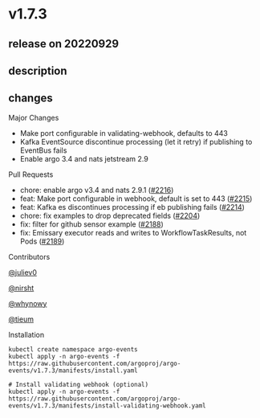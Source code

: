 # v1.7.3

## release on 20220929
## description
## changes
Major Changes

* Make port configurable in validating-webhook, defaults to 443
* Kafka EventSource discontinue processing (let it retry) if publishing to EventBus fails
* Enable argo 3.4 and nats jetstream 2.9

Pull Requests

* chore: enable argo v3.4 and nats 2.9.1 (<a class="issue-link js-issue-link" data-error-text="Failed to load title" data-id="1388557838" data-permission-text="Title is private" data-url="https://github.com/argoproj/argo-events/issues/2216" data-hovercard-type="pull_request" data-hovercard-url="/argoproj/argo-events/pull/2216/hovercard" href="https://github.com/argoproj/argo-events/pull/2216">#2216</a>)
* feat: Make port configurable in webhook, default is set to 443 (<a class="issue-link js-issue-link" data-error-text="Failed to load title" data-id="1387607736" data-permission-text="Title is private" data-url="https://github.com/argoproj/argo-events/issues/2215" data-hovercard-type="pull_request" data-hovercard-url="/argoproj/argo-events/pull/2215/hovercard" href="https://github.com/argoproj/argo-events/pull/2215">#2215</a>)
* feat: Kafka es discontinues processing if eb publishing fails (<a class="issue-link js-issue-link" data-error-text="Failed to load title" data-id="1384927616" data-permission-text="Title is private" data-url="https://github.com/argoproj/argo-events/issues/2214" data-hovercard-type="pull_request" data-hovercard-url="/argoproj/argo-events/pull/2214/hovercard" href="https://github.com/argoproj/argo-events/pull/2214">#2214</a>)
* chore: fix examples to drop deprecated fields (<a class="issue-link js-issue-link" data-error-text="Failed to load title" data-id="1382848686" data-permission-text="Title is private" data-url="https://github.com/argoproj/argo-events/issues/2204" data-hovercard-type="pull_request" data-hovercard-url="/argoproj/argo-events/pull/2204/hovercard" href="https://github.com/argoproj/argo-events/pull/2204">#2204</a>)
* fix: filter for github sensor example (<a class="issue-link js-issue-link" data-error-text="Failed to load title" data-id="1371910222" data-permission-text="Title is private" data-url="https://github.com/argoproj/argo-events/issues/2188" data-hovercard-type="pull_request" data-hovercard-url="/argoproj/argo-events/pull/2188/hovercard" href="https://github.com/argoproj/argo-events/pull/2188">#2188</a>)
* fix: Emissary executor reads and writes to WorkflowTaskResults, not Pods (<a class="issue-link js-issue-link" data-error-text="Failed to load title" data-id="1372024745" data-permission-text="Title is private" data-url="https://github.com/argoproj/argo-events/issues/2189" data-hovercard-type="pull_request" data-hovercard-url="/argoproj/argo-events/pull/2189/hovercard" href="https://github.com/argoproj/argo-events/pull/2189">#2189</a>)

Contributors

<a class="user-mention notranslate" data-hovercard-type="user" data-hovercard-url="/users/juliev0/hovercard" data-octo-click="hovercard-link-click" data-octo-dimensions="link_type:self" href="https://github.com/juliev0">@juliev0</a>  

<a class="user-mention notranslate" data-hovercard-type="user" data-hovercard-url="/users/nirsht/hovercard" data-octo-click="hovercard-link-click" data-octo-dimensions="link_type:self" href="https://github.com/nirsht">@nirsht</a>  

<a class="user-mention notranslate" data-hovercard-type="user" data-hovercard-url="/users/whynowy/hovercard" data-octo-click="hovercard-link-click" data-octo-dimensions="link_type:self" href="https://github.com/whynowy">@whynowy</a>  

<a class="user-mention notranslate" data-hovercard-type="user" data-hovercard-url="/users/tieum/hovercard" data-octo-click="hovercard-link-click" data-octo-dimensions="link_type:self" href="https://github.com/tieum">@tieum</a>

Installation

    kubectl create namespace argo-events
    kubectl apply -n argo-events -f https://raw.githubusercontent.com/argoproj/argo-events/v1.7.3/manifests/install.yaml

    # Install validating webhook (optional)
    kubectl apply -n argo-events -f https://raw.githubusercontent.com/argoproj/argo-events/v1.7.3/manifests/install-validating-webhook.yaml


